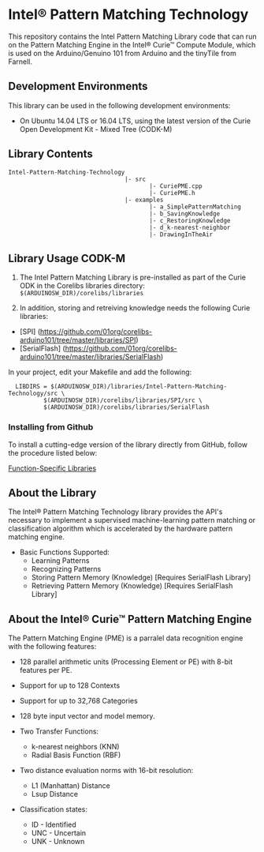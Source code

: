 # Intel® Pattern Matching Technology

This repository contains the Intel Pattern Matching Library code that can run on the Pattern Matching Engine in the Intel® Curie™ Compute Module, which is used on the Arduino/Genuino 101 from Arduino and the tinyTile from Farnell.

## Development Environments

This library can be used in the following development environments:

* On Ubuntu 14.04 LTS or 16.04 LTS, using the latest version of the Curie Open Development Kit - Mixed Tree (CODK-M)

## Library Contents
```
Intel-Pattern-Matching-Technology
                                 |- src
                                        |- CuriePME.cpp
                                        |- CuriePME.h
                                 |- examples
                                        |- a_SimplePatternMatching
                                        |- b_SavingKnowledge
                                        |- c_RestoringKnowledge
                                        |- d_k-nearest-neighbor
                                        |- DrawingInTheAir 
```

## Library Usage CODK-M

1. The Intel Pattern Matching Library is pre-installed as part of the Curie ODK in the Corelibs libraries directory:  `$(ARDUINOSW_DIR)/corelibs/libraries `

2. In addition, storing and retreiving knowledge needs the following Curie libraries:
  * [SPI] (https://github.com/01org/corelibs-arduino101/tree/master/libraries/SPI)
  * [SerialFlash] (https://github.com/01org/corelibs-arduino101/tree/master/libraries/SerialFlash)

In your project, edit your Makefile and add the following:

```
  LIBDIRS = $(ARDUINOSW_DIR)/libraries/Intel-Pattern-Matching-Technology/src \
	      $(ARDUINOSW_DIR)/corelibs/libraries/SPI/src \
	      $(ARDUINOSW_DIR)/corelibs/libraries/SerialFlash

```

### Installing from Github
To install a cutting-edge version of the library directly from GitHub, follow the procedure listed below:

[Function-Specific Libraries](https://software.intel.com/en-us/node/675548)

## About the Library
The Intel® Pattern Matching Technology library provides the API's necessary to implement a supervised machine-learning pattern matching or classification algorithm which is accelerated by the hardware pattern matching engine.

  + Basic Functions Supported:
     * Learning Patterns
     * Recognizing Patterns
     * Storing Pattern Memory (Knowledge) [Requires SerialFlash Library]
     * Retrieving Pattern Memory (Knowledge) [Requires SerialFlash Library]

## About the Intel® Curie™ Pattern Matching Engine

The Pattern Matching Engine (PME) is a parralel data recognition engine with the following features:
  + 128 parallel arithmetic units (Processing Element or PE) with 8-bit features per PE.
  + Support for up to 128 Contexts
  + Support for up to 32,768 Categories
  + 128 byte input vector and model memory.
  + Two Transfer Functions:
  
     * k-nearest neighbors (KNN)
     * Radial Basis Function (RBF)
     
  + Two distance evaluation norms with 16-bit resolution:
     
     * L1 (Manhattan) Distance 
     * Lsup Distance
     
  + Classification states:
  
     * ID  - Identified
     * UNC - Uncertain
     * UNK - Unknown
    
     
